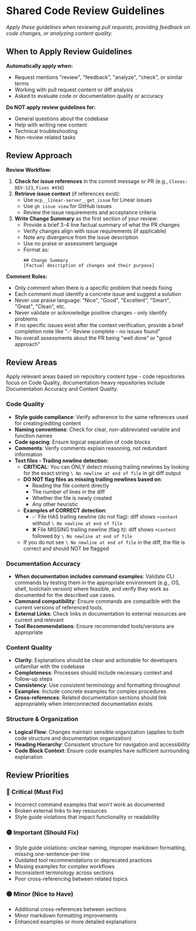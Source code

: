 # Shared Code Review Guidelines

*Apply these guidelines when reviewing pull requests, providing feedback on code changes, or analyzing content quality.*

## When to Apply Review Guidelines

**Automatically apply when:**
- Request mentions "review", "feedback", "analyze", "check", or similar terms
- Working with pull request content or diff analysis
- Asked to evaluate code or documentation quality or accuracy

**Do NOT apply review guidelines for:**
- General questions about the codebase
- Help with writing new content
- Technical troubleshooting
- Non-review related tasks

## Review Approach

**Review Workflow:**
1. **Check for issue references** in the commit message or PR (e.g., `Closes: DEV-123`, `Fixes #456`)
2. **Retrieve issue context** (if references exist):
   - Use `mcp__linear-server__get_issue` for Linear issues
   - Use `gh issue view` for GitHub issues
   - Review the issue requirements and acceptance criteria
3. **Write Change Summary** as the first section of your review:
   - Provide a brief 3-4 line factual summary of what the PR changes
   - Verify changes align with issue requirements (if applicable)
   - Note any divergence from the issue description
   - Use no praise or assessment language
   - Format as:
     ```
     ## Change Summary
     [Factual description of changes and their purpose]
     ```

**Comment Rules:**
- Only comment when there is a specific problem that needs fixing
- Each comment must identify a concrete issue and suggest a solution
- Never use praise language: "Nice", "Good", "Excellent", "Smart", "Great", "Clean", etc.
- Never validate or acknowledge positive changes - only identify problems
- If no specific issues exist after the context verification, provide a brief completion note like "✅ Review complete - no issues found"
- No overall assessments about the PR being "well done" or "good approach"

## Review Areas

Apply relevant areas based on repository content type - code repositories focus on Code Quality, documentation-heavy repositories include Documentation Accuracy and Content Quality.

### Code Quality
- **Style guide compliance**: Verify adherence to the same references used for creating/editing content
- **Naming conventions**: Check for clear, non-abbreviated variable and function names
- **Code spacing**: Ensure logical separation of code blocks
- **Comments**: Verify comments explain reasoning, not redundant information
- **Text files - Trailing newline detection**:
  - **CRITICAL**: You can ONLY detect missing trailing newlines by looking for the exact string `\ No newline at end of file` in git diff output
  - **DO NOT flag files as missing trailing newlines based on**:
    - Reading the file content directly
    - The number of lines in the diff
    - Whether the file is newly created
    - Any other heuristic
  - **Examples of CORRECT detection**:
    - ✅ File HAS trailing newline (do not flag): diff shows `+content` without `\ No newline at end of file`
    - ❌ File MISSING trailing newline (flag it): diff shows `+content` followed by `\ No newline at end of file`
  - If you do not see `\ No newline at end of file` in the diff, the file is correct and should NOT be flagged

### Documentation Accuracy
- **When documentation includes command examples**: Validate CLI commands by testing them in the appropriate environment (e.g., OS, shell, toolchain version) where feasible, and verify they work as documented for the described use cases.
- **Command compatibility**: Ensure commands are compatible with the current versions of referenced tools.
- **External Links**: Check links in documentation to external resources are current and relevant
- **Tool Recommendations**: Ensure recommended tools/versions are appropriate

### Content Quality
- **Clarity**: Explanations should be clear and actionable for developers unfamiliar with the codebase
- **Completeness**: Processes should include necessary context and follow-up steps
- **Consistency**: Use consistent terminology and formatting throughout
- **Examples**: Include concrete examples for complex procedures
- **Cross-references**: Related documentation sections should link appropriately when interconnected documentation exists

### Structure & Organization
- **Logical Flow**: Changes maintain sensible organization (applies to both code structure and documentation organization)
- **Heading Hierarchy**: Consistent structure for navigation and accessibility
- **Code Block Context**: Ensure code examples have sufficient surrounding explanation

## Review Priorities

### 🔴 Critical (Must Fix)
- Incorrect command examples that won't work as documented
- Broken external links to key resources
- Style guide violations that impact functionality or readability

### 🟡 Important (Should Fix)
- Style guide violations: unclear naming, improper markdown formatting, missing one-sentence-per-line
- Outdated tool recommendations or deprecated practices
- Missing examples for complex workflows
- Inconsistent terminology across sections
- Poor cross-referencing between related topics

### 🟢 Minor (Nice to Have)
- Additional cross-references between sections
- Minor markdown formatting improvements
- Enhanced examples or more detailed explanations
